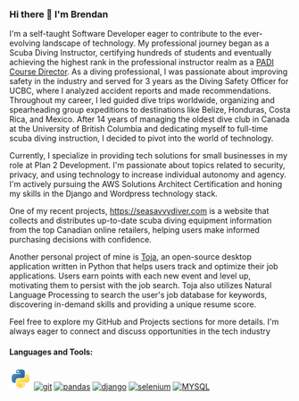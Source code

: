 ### Hi there 👋 I'm Brendan 

I'm a self-taught Software Developer eager to contribute to the ever-evolving landscape of technology. My professional journey began as a Scuba Diving Instructor, certifying hundreds of students and eventually achieving the highest rank in the professional instructor realm as a <a href="https://www.padi.com/courses/course-director">PADI Course Director</a>. As a diving professional, I was passionate about improving safety in the industry and served for 3 years as the Diving Safety Officer for UCBC, where I analyzed accident reports and made recommendations. Throughout my career, I led guided dive trips worldwide, organizing and spearheading group expeditions to destinations like Belize, Honduras, Costa Rica, and Mexico. After 14 years of managing the oldest dive club in Canada at the University of British Columbia and dedicating myself to full-time scuba diving instruction, I decided to pivot into the world of technology.

Currently, I specialize in providing tech solutions for small businesses in my role at Plan 2 Development. I'm passionate about topics related to security, privacy, and using technology to increase individual autonomy and agency. I'm actively pursuing the AWS Solutions Architect Certification and honing my skills in the Django and Wordpress technology stack.

One of my recent projects, <a href='https://seasavvydiver.com'>https://seasavvydiver.com</a> is a website that collects and distributes up-to-date scuba diving equipment information from the top Canadian online retailers, helping users make informed purchasing decisions with confidence.

Another personal project of mine is <a href="https://github.com/BAndresen/TOJA">Toja</a>, an open-source desktop application written in Python that helps users track and optimize their job applications. Users earn points with each new event and level up, motivating them to persist with the job search. Toja also utilizes Natural Language Processing to search the user's job database for keywords, discovering in-demand skills and providing a unique resume score.

Feel free to explore my GitHub and Projects sections for more details. I'm always eager to connect and discuss opportunities in the tech industry


</p>

#### Languages and Tools:
<p align="left">
<a href="https://www.python.org" target="_blank" rel="noreferrer"> <img src="https://raw.githubusercontent.com/devicons/devicon/master/icons/python/python-original.svg" alt="python" width="40" height="40"/></a>
<a href="https://git-scm.com/" target="_blank" rel="noreferrer"><img src="https://www.vectorlogo.zone/logos/git-scm/git-scm-icon.svg" alt="git" width="40" height="40"/></a>
<a href="https://pandas.pydata.org/" target="_blank" rel="noreferrer"><img src="https://upload.wikimedia.org/wikipedia/commons/2/22/Pandas_mark.svg" alt="pandas" width="40" height="40"/></a>
<a href= "https://www.djangoproject.com/" target="_blank" rel="noreferrer"><img src="https://youteam.io/blog/wp-content/uploads/2022/06/django-icon-0.png" alt="django" width="40" height="40"/></a>
<a href="https://www.selenium.dev/" target="_blank" rel="noreferrer"><img src="https://upload.wikimedia.org/wikipedia/commons/d/d5/Selenium_Logo.png" alt="selenium" width="40" height="40"/></a>
<a href="https://www.mysql.com/" target="_blank" rel="noreferrer"><img src="https://www.freepnglogos.com/uploads/logo-mysql-png/logo-mysql-mysql-logo-png-images-are-download-crazypng-21.png" alt="MYSQL" width="37" height="37"/></a>

<!--<a href="https://www.linux.org/" target="_blank" rel="noreferrer"> <img src="https://raw.githubusercontent.com/devicons/devicon/master/icons/linux/linux-original.svg" alt="linux" width="40" height="40"/></a> --> 
  <!--
<a href="https://www.libreoffice.org/discover/calc/" target="_blank" rel="noreferrer"> <img src ="https://lh3.googleusercontent.com/-CVsUqEsTc9U/Yd7fFt7vRdI/AAAAAAAAhqA/4ZufmKhQWlglqkHZWCgjQo__M0C2iIbigCNcBGAsYHQ/libreoffice-calc-logo.png" alt="selenium" width="40" height="40"/></a>
<a href="https://www.gimp.org/" target="_blank" rel="noreferrer"><img src="https://upload.wikimedia.org/wikipedia/commons/4/45/The_GIMP_icon_-_gnome.svg" alt="Gimp" width="40" height="40"/></a>
-->
  
</p>

<!-- <p align="left"> <img src="https://komarev.com/ghpvc/?username=bandresen&label=Profile%20views&color=0e75b6&style=flat" alt="bandresen" /> </p>


<!--
**BAndresen/BAndresen** is a ✨ _special_ ✨ repository because its `README.md` (this file) appears on your GitHub profile.

Here are some ideas to get you started:

- 🔭 I’m currently working on ...
- 🌱 I’m currently learning ...
- 👯 I’m looking to collaborate on ...
- 🤔 I’m looking for help with ...
- 💬 Ask me about ...
- 📫 How to reach me: ...
- 😄 Pronouns: ...
- ⚡ Fun fact: ...
-->
